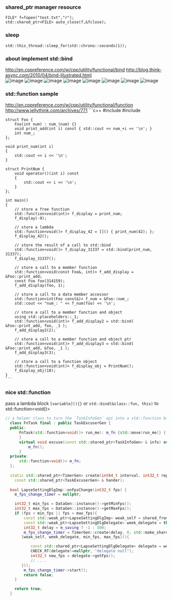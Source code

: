 ### shared_ptr manager resource

    FILE* f=fopen("test.txt","r");
    std::shared_ptr<FILE> auto_close(f,&fclose);

### sleep 

    std::this_thread::sleep_for(std::chrono::seconds(1));

### about implement std::bind
http://en.cppreference.com/w/cpp/utility/functional/bind
http://blog.think-async.com/2010/04/bind-illustrated.html  
![image](https://github.com/oldmannt/develop-tips/raw/master/cpp/bind01-plain-function-one-var-zero-args.png) 
![image](https://github.com/oldmannt/develop-tips/raw/master/cpp/bind02-member-function-one-var-zero-args.png) 
![image](https://github.com/oldmannt/develop-tips/raw/master/cpp/bind03-member-function-zero-vars-one-arg.png) 
![image](https://github.com/oldmannt/develop-tips/raw/master/cpp/bind04-member-function-one-var-one-arg.png) 
![image](https://github.com/oldmannt/develop-tips/raw/master/cpp/bind05-plain-function-one-var-two-args.png) 
![image](https://github.com/oldmannt/develop-tips/raw/master/cpp/bind06-plain-function-one-var-two-args-second-ignored.png) 
![image](https://github.com/oldmannt/develop-tips/raw/master/cpp/bind07-plain-function-one-var-two-args-first-ignored.png) 
![image](https://github.com/oldmannt/develop-tips/raw/master/cpp/bind08-plain-function-one-var-two-args-reordered.png) 

### std::function sample
http://en.cppreference.com/w/cpp/utility/functional/function
http://www.jellythink.com/archives/771
    ```c++
    #include <functional>
    #include <iostream>

    struct Foo {
        Foo(int num) : num_(num) {}
        void print_add(int i) const { std::cout << num_+i << '\n'; }
        int num_;
    };

    void print_num(int i)
    {
        std::cout << i << '\n';
    }

    struct PrintNum {
        void operator()(int i) const
        {
            std::cout << i << '\n';
        }
    };

    int main()
    {
        // store a free function
        std::function<void(int)> f_display = print_num;
        f_display(-9);

        // store a lambda
        std::function<void()> f_display_42 = []() { print_num(42); };
        f_display_42();

        // store the result of a call to std::bind
        std::function<void()> f_display_31337 = std::bind(print_num, 31337);
        f_display_31337();

        // store a call to a member function
        std::function<void(const Foo&, int)> f_add_display = &Foo::print_add;
        const Foo foo(314159);
        f_add_display(foo, 1);

        // store a call to a data member accessor
        std::function<int(Foo const&)> f_num = &Foo::num_;
        std::cout << "num_: " << f_num(foo) << '\n';

        // store a call to a member function and object
        using std::placeholders::_1;
        std::function<void(int)> f_add_display2 = std::bind( &Foo::print_add, foo, _1 );
        f_add_display2(2);

        // store a call to a member function and object ptr
        std::function<void(int)> f_add_display3 = std::bind( &Foo::print_add, &foo, _1 );
        f_add_display3(3);

        // store a call to a function object
        std::function<void(int)> f_display_obj = PrintNum();
        f_display_obj(18);
    }
    ```

### nice std::function 
pass a lambda block `[variable](){}` or `std::bind(&class::fun, this)` to std::function<void()>  
  ```c++
  // a helper class to turn the `TaskInfoGen` api into a std::function based one
    class FnTask final : public TaskExcuserGen {
    public:
        FnTask(std::function<void()> run_me): m_fn {std::move(run_me)} {
        }
        virtual void excuse(const std::shared_ptr<TaskInfoGen> & info) override{
            m_fn();
        }
    private:
        std::function<void()> m_fn;
    };
    
    static std::shared_ptr<TimerGen> create(int64_t interval, int32_t repeat_times, 
      const std::shared_ptr<TaskExcuserGen> & hander);
      
    bool LapseSettingDlgImp::onFpsChange(int32_t fps) {
      m_fps_change_timer = nullptr;

      int32_t min_fps = DataGen::instance()->getMinFps();
      int32_t max_fps = DataGen::instance()->getMaxFps();
      if (fps < min_fps || fps > max_fps){
          const std::weak_ptr<LapseSettingDlgImp> weak_self = shared_from_this();
          const std::weak_ptr<LapseSettingDlgDelegate> week_delegate = this->m_delegate;
          int32_t delay = m_saving ? -1 : 500;
          m_fps_change_timer = TimerGen::create(delay, 0, std::make_shared<FnTask>(
         [weak_self, week_delegate, min_fps, max_fps](){

             const std::shared_ptr<LapseSettingDlgDelegate> delegate = week_delegate.lock();
             CHECK_RT(delegate!=nullptr, "delegate null");
             int32_t new_fps = delegate->getFps();
             // ....
         }));
          m_fps_change_timer->start();
          return false;
      }

      return true;
    }

  ```


